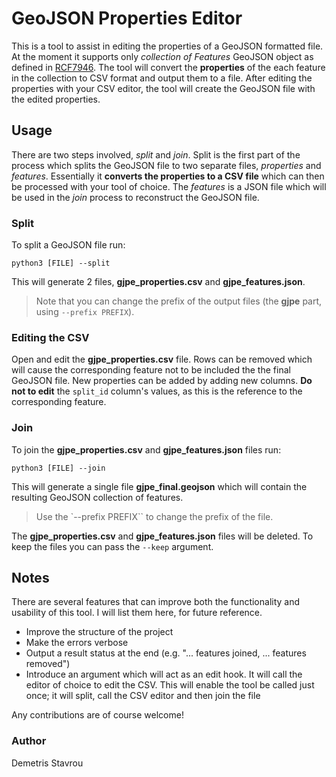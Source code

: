 # GeoJSON Properties Editor
This is a tool to assist in editing the properties of a GeoJSON formatted file. At the moment it supports only *collection of Features* GeoJSON object as defined in [RCF7946](https://tools.ietf.org/html/rfc7946#section-2). The tool will convert the **properties** of the each feature in the collection to CSV format and output them to a file. After editing the properties with your CSV editor, the tool will create the GeoJSON file with the edited properties.


## Usage
There are two steps involved, *split* and *join*. Split is the first part of the process which splits the GeoJSON file to two separate files, *properties* and *features*. Essentially it **converts the properties to a CSV file** which can then be processed with your tool of choice. The *features* is a JSON file which will be used in the *join* process to reconstruct the GeoJSON file.

### Split
To split a GeoJSON file run:

```
python3 [FILE] --split
```

This will generate 2 files, **gjpe_properties.csv** and **gjpe_features.json**.

> Note that you can change the prefix of the output files (the **gjpe** part, using `--prefix PREFIX`).

### Editing the CSV
Open and edit the **gjpe_properties.csv** file. Rows can be removed which will cause the corresponding feature not to be included the the final GeoJSON file. New properties can be added by adding new columns. **Do not to edit** the `split_id` column's values, as this is the reference to the corresponding feature.

### Join
To join the **gjpe_properties.csv** and **gjpe_features.json** files run:

```
python3 [FILE] --join
```

This will generate a single file **gjpe_final.geojson** which will contain the resulting GeoJSON collection of features.

> Use the `--prefix PREFIX`` to change the prefix of the file.

The **gjpe_properties.csv** and **gjpe_features.json** files will be deleted. To keep the files you can pass the `--keep` argument.

## Notes
There are several features that can improve both the functionality and usability of this tool. I will list them here, for future reference.

- Improve the structure of the project
- Make the errors verbose
- Output a result status at the end (e.g. "... features joined, ... features removed")
- Introduce an argument which will act as an edit hook. It will call the editor of choice to edit the CSV. This will enable the tool be called just once; it will split, call the CSV editor and then join the file

Any contributions are of course welcome!

### Author
Demetris Stavrou

